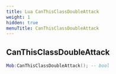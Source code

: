 ```yaml
---
title: Lua CanThisClassDoubleAttack
weight: 1
hidden: true
menuTitle: CanThisClassDoubleAttack
---
```

## CanThisClassDoubleAttack
```lua
Mob:CanThisClassDoubleAttack(); -- bool
```